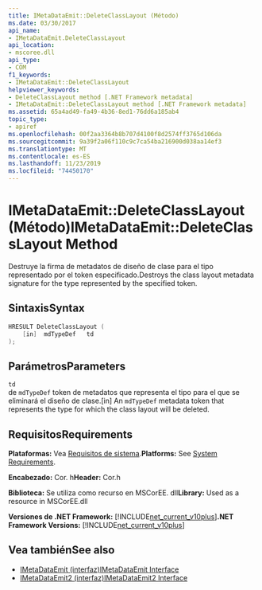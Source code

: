 ```yaml
---
title: IMetaDataEmit::DeleteClassLayout (Método)
ms.date: 03/30/2017
api_name:
- IMetaDataEmit.DeleteClassLayout
api_location:
- mscoree.dll
api_type:
- COM
f1_keywords:
- IMetaDataEmit::DeleteClassLayout
helpviewer_keywords:
- DeleteClassLayout method [.NET Framework metadata]
- IMetaDataEmit::DeleteClassLayout method [.NET Framework metadata]
ms.assetid: 65a4ad49-fa49-4b36-8ed1-76dd6a185ab4
topic_type:
- apiref
ms.openlocfilehash: 00f2aa3364b8b707d4100f8d2574ff3765d106da
ms.sourcegitcommit: 9a39f2a06f110c9c7ca54ba216900d038aa14ef3
ms.translationtype: MT
ms.contentlocale: es-ES
ms.lasthandoff: 11/23/2019
ms.locfileid: "74450170"
---
```

# <a name="imetadataemitdeleteclasslayout-method"></a><span data-ttu-id="e3d9d-102">IMetaDataEmit::DeleteClassLayout (Método)</span><span class="sxs-lookup"><span data-stu-id="e3d9d-102">IMetaDataEmit::DeleteClassLayout Method</span></span>
<span data-ttu-id="e3d9d-103">Destruye la firma de metadatos de diseño de clase para el tipo representado por el token especificado.</span><span class="sxs-lookup"><span data-stu-id="e3d9d-103">Destroys the class layout metadata signature for the type represented by the specified token.</span></span>  
  
## <a name="syntax"></a><span data-ttu-id="e3d9d-104">Sintaxis</span><span class="sxs-lookup"><span data-stu-id="e3d9d-104">Syntax</span></span>  
  
```cpp  
HRESULT DeleteClassLayout (  
    [in]  mdTypeDef   td  
);  
```  
  
## <a name="parameters"></a><span data-ttu-id="e3d9d-105">Parámetros</span><span class="sxs-lookup"><span data-stu-id="e3d9d-105">Parameters</span></span>  
 `td`  
 <span data-ttu-id="e3d9d-106">de `mdTypeDef` token de metadatos que representa el tipo para el que se eliminará el diseño de clase.</span><span class="sxs-lookup"><span data-stu-id="e3d9d-106">[in] An `mdTypeDef` metadata token that represents the type for which the class layout will be deleted.</span></span>  
  
## <a name="requirements"></a><span data-ttu-id="e3d9d-107">Requisitos</span><span class="sxs-lookup"><span data-stu-id="e3d9d-107">Requirements</span></span>  
 <span data-ttu-id="e3d9d-108">**Plataformas:** Vea [Requisitos de sistema](../../../../docs/framework/get-started/system-requirements.md).</span><span class="sxs-lookup"><span data-stu-id="e3d9d-108">**Platforms:** See [System Requirements](../../../../docs/framework/get-started/system-requirements.md).</span></span>  
  
 <span data-ttu-id="e3d9d-109">**Encabezado:** Cor. h</span><span class="sxs-lookup"><span data-stu-id="e3d9d-109">**Header:** Cor.h</span></span>  
  
 <span data-ttu-id="e3d9d-110">**Biblioteca:** Se utiliza como recurso en MSCorEE. dll</span><span class="sxs-lookup"><span data-stu-id="e3d9d-110">**Library:** Used as a resource in MSCorEE.dll</span></span>  
  
 <span data-ttu-id="e3d9d-111">**Versiones de .NET Framework:** [!INCLUDE[net_current_v10plus](../../../../includes/net-current-v10plus-md.md)]</span><span class="sxs-lookup"><span data-stu-id="e3d9d-111">**.NET Framework Versions:** [!INCLUDE[net_current_v10plus](../../../../includes/net-current-v10plus-md.md)]</span></span>  
  
## <a name="see-also"></a><span data-ttu-id="e3d9d-112">Vea también</span><span class="sxs-lookup"><span data-stu-id="e3d9d-112">See also</span></span>

- [<span data-ttu-id="e3d9d-113">IMetaDataEmit (interfaz)</span><span class="sxs-lookup"><span data-stu-id="e3d9d-113">IMetaDataEmit Interface</span></span>](../../../../docs/framework/unmanaged-api/metadata/imetadataemit-interface.md)
- [<span data-ttu-id="e3d9d-114">IMetaDataEmit2 (interfaz)</span><span class="sxs-lookup"><span data-stu-id="e3d9d-114">IMetaDataEmit2 Interface</span></span>](../../../../docs/framework/unmanaged-api/metadata/imetadataemit2-interface.md)
